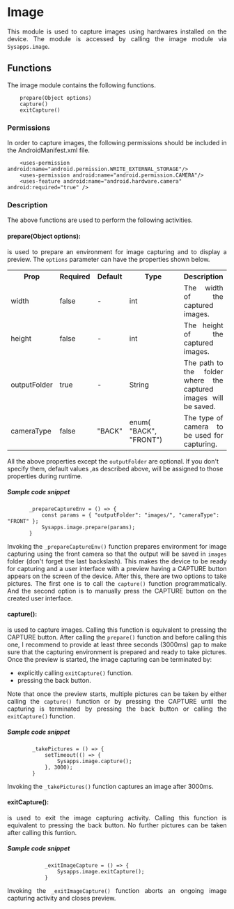 # Image
<p style = "text-align: justify">This module is used to capture images using hardwares installed on the device. The module is accessed by calling the image module via <code>Sysapps.image</code>.</p> 

## Functions

<p style = "text-align: justify">The image module contains the following functions.</p>

``` 
    prepare(Object options)
    capture()
    exitCapture()
```

### Permissions

<p style = "text-align: justify">In order to capture images, the following permissions should be included in the AndroidManifest.xml file.</p>

```
    <uses-permission android:name="android.permission.WRITE_EXTERNAL_STORAGE"/>
    <uses-permission android:name="android.permission.CAMERA"/>
    <uses-feature android:name="android.hardware.camera" android:required="true" />
```

### Description
<p style = "text-align: justify">The above functions are used to perform the following activities.</p>

#### prepare(Object options): 

<p style = "text-align: justify">is used to prepare an environment for image capturing and to display a preview. The <code>options</code> parameter can have the properties shown below. 
    
<table>
<tr><th>Prop</th><th>Required</th><th>Default</th><th style =  "width: 150px">Type</th><th>Description</th></tr>
<tr><td>width</td><td>false</td><td>-</td><td>int</td><td style = "text-align: justify">The width of the captured images.</td></tr>
<tr><td>height</td><td>false</td><td>-</td><td>int</td><td style = "text-align: justify">The height of the captured images.</td></tr>
<tr><td>outputFolder </td><td>true</td><td>-</td><td>String</td><td style = "text-align: justify">The path to the folder where the captured images will be saved.</td></tr>
<tr><td>cameraType</td><td> false</td><td>"BACK"</td><td>enum( "BACK", "FRONT")</td><td style = "text-align: justify">The type of camera to be used for capturing.</td></tr>
</table>

All the above properties except the <code>outputFolder</code> are optional. If you  don't specify them, default values ,as described above, will be assigned to those properties during runtime.

##### Sample code snippet
 ```
        _prepareCaptureEnv = () => {
        	const params = { "outputFolder": "images/", "cameraType": "FRONT" };
        	Sysapps.image.prepare(params);
        } 
 ```
<p style = "text-align: justify">Invoking the <code>_prepareCaptureEnv()</code> function prepares environment for image capturing using the front camera so that the output will be saved in <code>images</code> folder (don't forget the last backslash). This makes the device to be ready for capturing and a user interface with a preview having a CAPTURE button appears on the screen of the device. After this, there are two options to take pictures. The first one is to call the <code>capture()</code> function programmatically. And the second option is to manually press the CAPTURE button on the created user interface.</p>

#### capture(): 

<p style = "text-align: justify">is used to capture images. Calling this function is equivalent to pressing the CAPTURE button. After calling the <code>prepare()</code> function and before calling this one, I recommend to provide at least three seconds (3000ms) gap to make sure that the capturing environment is prepared and ready to take pictures. Once the preview is started, the image capturing can be terminated by:</p>

* explicitly calling <code>exitCapture()</code> function.
* pressing the back button.

<p style = "text-align: justify">Note that once the preview starts, multiple pictures can be taken by either calling the <code>capture()</code> function or by pressing the CAPTURE until the capturing is terminated by pressing the back button or calling the <code>exitCapture()</code> function.</p>

##### Sample code snippet
```
        _takePictures = () => {
        	setTimeout(() => {
        		Sysapps.image.capture();
        	}, 3000);        	
        } 
```

<p style = "text-align: justify">Invoking the <code>_takePictures()</code> function captures an image after 3000ms.</p>


#### exitCapture(): 

<p style = "text-align: justify">is used to exit the image capturing activity. Calling this function is equivalent to pressing the back button. No further pictures can be taken after calling this funtion.</p>

##### Sample code snippet
```
            _exitImageCapture = () => {
                Sysapps.image.exitCapture();
            } 
```
<p style = "text-align: justify">Invoking the <code>_exitImageCapture()</code> function aborts an ongoing image capturing activity and closes preview.</p>
